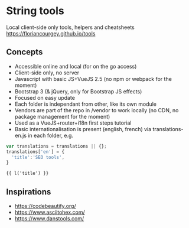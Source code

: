 # String tools
Local client-side only tools, helpers and cheatsheets
https://floriancourgey.github.io/tools

## Concepts
- Accessible online and local (for on the go access)
- Client-side only, no server
- Javascript with basic JS+VueJS 2.5 (no npm or webpack for the moment)
- Bootstrap 3 (& jQuery, only for Bootstrap JS effects)
- Focused on easy update
- Each folder is independant from other, like its own module
- Vendors are part of the repo in /vendor to work locally (no CDN, no package management for the moment)
- Used as a VueJS+router+i18n first steps tutorial
- Basic internationalisation is present (english, french) via translations-en.js in each folder, e.g.
```javascript
var translations = translations || {};
translations['en'] = {
  'title':'SEO tools',
}
```
```html
{{ l('title') }}
```

## Inspirations
- https://codebeautify.org/
- https://www.asciitohex.com/
- https://www.danstools.com/
